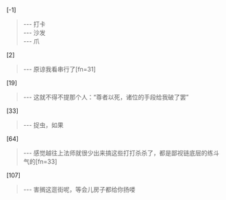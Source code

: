 
[-1] 
>--- 打卡<br>
>--- 沙发<br>
>--- 爪<br>

[2] 
>--- 原谅我看串行了[fn=31]<br>

[19] 
>--- 这就不得不提那个人：“尊者以死，诸位的手段给我破了罢”<br>

[33] 
>--- 捉虫，如果<br>

[64] 
>--- 感觉越往上法师就很少出来搞这些打打杀杀了，都是鄙视链底层的练斗气的[fn=33]<br>

[107] 
>--- 害搁这逛街呢，等会儿房子都给你扬喽<br>
